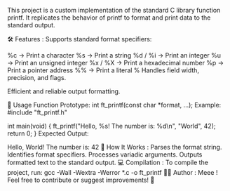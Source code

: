 This project is a custom implementation of the standard C library function printf. It replicates the behavior of printf to format and print data to the standard output.

🛠️ Features :
Supports standard format specifiers:

%c → Print a character
%s → Print a string
%d / %i → Print an integer
%u → Print an unsigned integer
%x / %X → Print a hexadecimal number
%p → Print a pointer address
%% → Print a literal %
Handles field width, precision, and flags.

Efficient and reliable output formatting.

📄 Usage
Function Prototype:
int ft_printf(const char *format, ...);
Example:
#include "ft_printf.h"

int main(void) {
    ft_printf("Hello, %s! The number is: %d\n", "World", 42);
    return 0;
}
Expected Output:

Hello, World! The number is: 42
🧠 How It Works :
Parses the format string.
Identifies format specifiers.
Processes variadic arguments.
Outputs formatted text to the standard output.
💻 Compilation :
To compile the project, run:
gcc -Wall -Wextra -Werror *.c -o ft_printf
🧑‍💻 Author :
Meee ! 
Feel free to contribute or suggest improvements! 🚀
